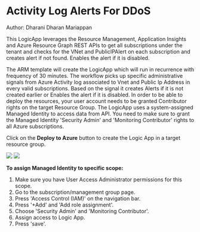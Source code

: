 # Activity Log Alerts For DDoS 
Author: Dharani Dharan Mariappan

This LogicApp leverages the Resource Management, Application Insights and Azure Resource Graph REST APIs to get all subscriptions under the tenant and checks for the VNet and PublicIPAlert on each subscription and creates alert if not found. Enables the alert if it is disabled.

The ARM template will create the LogicApp which will run in recurrence with frequency of 30 minutes. The workflow picks up specific administrative signals from Azure Activity log associated to Vnet and Public Ip Address in every valid subscriptions. Based on the signal it creates Alerts if it is not created earlier or Enables the alert if it is disabled. In order to be able to deploy the resources, your user account needs to be granted Contributor rights on the target Resource Group. The LogicApp uses a system-assigned Managed Identity to access data from API. You need to make sure to grant the Managed Identity 'Security Admin' and 'Monitoring Contributor' rights to all Azure subscriptions.

Click on the **Deploy to Azure** button to create the Logic App in a target resource group.

<a href="https://portal.azure.com/#create/Microsoft.Template/uri/https%3A%2F%2Fraw.githubusercontent.com%2FAzure%2FAzure-Security-Center%2Fmaster%2FWorkflow%2520automation%2FActivity%20log%20Alerts%20for%20DDoS%2FActivityLogAlertsForDDoS_Template.json" target="_blank">
<img src="https://aka.ms/deploytoazurebutton"/></a>

<a href="https://portal.azure.com/#create/Microsoft.Template/uri/https%3A%2F%2Fraw.githubusercontent.com%2FAzure%2FAzure-Security-Center%2Fmaster%2FWorkflow%2520automation%2FActivity%20log%20Alerts%20for%20DDoS%2FActivityLogAlertsForDDoS_Template.json" target="_blank">
<img src="https://aka.ms/deploytoazuregovbutton"/></a>

**To assign Managed Identity to specific scope:**

1. Make sure you have User Access Administrator permissions for this scope.
2. Go to the subscription/management group page.
3. Press 'Access Control (IAM)' on the navigation bar.
4. Press '+Add' and 'Add role assignment'.
5. Choose 'Security Admin' and 'Monitoring Contributor'.
6. Assign access to Logic App.
7. Press 'save'.

